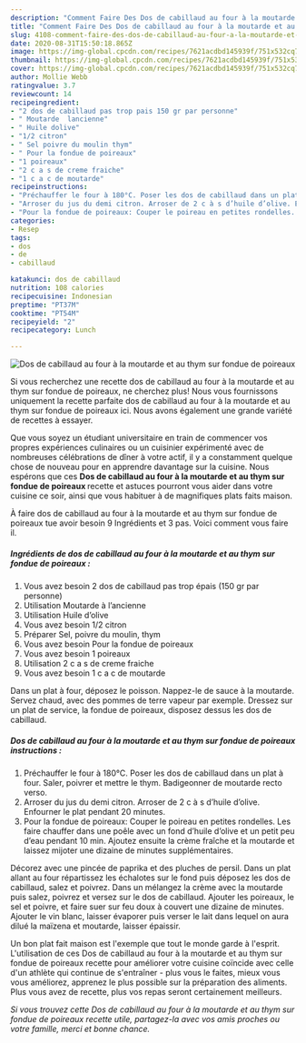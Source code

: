 ```yaml
---
description: "Comment Faire Des Dos de cabillaud au four à la moutarde et au thym sur fondue de poireaux"
title: "Comment Faire Des Dos de cabillaud au four à la moutarde et au thym sur fondue de poireaux"
slug: 4108-comment-faire-des-dos-de-cabillaud-au-four-a-la-moutarde-et-au-thym-sur-fondue-de-poireaux
date: 2020-08-31T15:50:18.865Z
image: https://img-global.cpcdn.com/recipes/7621acdbd145939f/751x532cq70/dos-de-cabillaud-au-four-a-la-moutarde-et-au-thym-sur-fondue-de-poireaux-photo-principale-de-la-recette.jpg
thumbnail: https://img-global.cpcdn.com/recipes/7621acdbd145939f/751x532cq70/dos-de-cabillaud-au-four-a-la-moutarde-et-au-thym-sur-fondue-de-poireaux-photo-principale-de-la-recette.jpg
cover: https://img-global.cpcdn.com/recipes/7621acdbd145939f/751x532cq70/dos-de-cabillaud-au-four-a-la-moutarde-et-au-thym-sur-fondue-de-poireaux-photo-principale-de-la-recette.jpg
author: Mollie Webb
ratingvalue: 3.7
reviewcount: 14
recipeingredient:
- "2 dos de cabillaud pas trop pais 150 gr par personne"
- " Moutarde  lancienne"
- " Huile dolive"
- "1/2 citron"
- " Sel poivre du moulin thym"
- " Pour la fondue de poireaux"
- "1 poireaux"
- "2 c a s de creme fraiche"
- "1 c a c de moutarde"
recipeinstructions:
- "Préchauffer le four à 180°C. Poser les dos de cabillaud dans un plat à four. Saler, poivrer et mettre le thym. Badigeonner de moutarde recto verso."
- "Arroser du jus du demi citron. Arroser de 2 c à s d’huile d’olive. Enfourner le plat pendant 20 minutes."
- "Pour la fondue de poireaux: Couper le poireau en petites rondelles. Les faire chauffer dans une poêle avec un fond d’huile d’olive et un petit peu d’eau pendant 10 min. Ajoutez ensuite la crème fraîche et la moutarde et laissez mijoter une dizaine de minutes supplémentaires."
categories:
- Resep
tags:
- dos
- de
- cabillaud

katakunci: dos de cabillaud 
nutrition: 108 calories
recipecuisine: Indonesian
preptime: "PT37M"
cooktime: "PT54M"
recipeyield: "2"
recipecategory: Lunch

---
```



![Dos de cabillaud au four à la moutarde et au thym sur fondue de poireaux](https://img-global.cpcdn.com/recipes/7621acdbd145939f/751x532cq70/dos-de-cabillaud-au-four-a-la-moutarde-et-au-thym-sur-fondue-de-poireaux-photo-principale-de-la-recette.jpg)

Si vous recherchez une recette dos de cabillaud au four à la moutarde et au thym sur fondue de poireaux, ne cherchez plus! Nous vous fournissons uniquement la recette parfaite dos de cabillaud au four à la moutarde et au thym sur fondue de poireaux ici. Nous avons également une grande variété de recettes à essayer.

Que vous soyez un étudiant universitaire en train de commencer vos propres expériences culinaires ou un cuisinier expérimenté avec de nombreuses célébrations de dîner à votre actif, il y a constamment quelque chose de nouveau pour en apprendre davantage sur la cuisine. Nous espérons que ces <strong> Dos de cabillaud au four à la moutarde et au thym sur fondue de poireaux </strong> recette et astuces pourront vous aider dans votre cuisine ce soir, ainsi que vous habituer à de magnifiques plats faits maison.

<!--inarticleads1-->

À faire dos de cabillaud au four à la moutarde et au thym sur fondue de poireaux tue avoir besoin 9 Ingrédients et 3 pas. Voici comment vous faire il.

##### Ingrédients de dos de cabillaud au four à la moutarde et au thym sur fondue de poireaux :

1. Vous avez besoin 2 dos de cabillaud pas trop épais (150 gr par personne)
1. Utilisation  Moutarde à l’ancienne
1. Utilisation  Huile d’olive
1. Vous avez besoin 1/2 citron
1. Préparer  Sel, poivre du moulin, thym
1. Vous avez besoin  Pour la fondue de poireaux
1. Vous avez besoin 1 poireaux
1. Utilisation 2 c a s de creme fraiche
1. Vous avez besoin 1 c a c de moutarde


Dans un plat à four, déposez le poisson. Nappez-le de sauce à la moutarde. Servez chaud, avec des pommes de terre vapeur par exemple. Dressez sur un plat de service, la fondue de poireaux, disposez dessus les dos de cabillaud. 

<!--inarticleads2-->

##### Dos de cabillaud au four à la moutarde et au thym sur fondue de poireaux instructions :

1. Préchauffer le four à 180°C. Poser les dos de cabillaud dans un plat à four. Saler, poivrer et mettre le thym. Badigeonner de moutarde recto verso.
1. Arroser du jus du demi citron. Arroser de 2 c à s d’huile d’olive. Enfourner le plat pendant 20 minutes.
1. Pour la fondue de poireaux: Couper le poireau en petites rondelles. Les faire chauffer dans une poêle avec un fond d’huile d’olive et un petit peu d’eau pendant 10 min. Ajoutez ensuite la crème fraîche et la moutarde et laissez mijoter une dizaine de minutes supplémentaires.


Décorez avec une pincée de paprika et des pluches de persil. Dans un plat allant au four répartissez les échalotes sur le fond puis déposez les dos de cabillaud, salez et poivrez. Dans un mélangez la crème avec la moutarde puis salez, poivrez et versez sur le dos de cabillaud. Ajouter les poireaux, le sel et poivre, et faire suer sur feu doux à couvert une dizaine de minutes. Ajouter le vin blanc, laisser évaporer puis verser le lait dans lequel on aura dilué la maïzena et moutarde, laisser épaissir. 

<!--inarticleads1-->

<p>
Un bon plat fait maison est l'exemple que tout le monde garde à l'esprit. L'utilisation de ces Dos de cabillaud au four à la moutarde et au thym sur fondue de poireaux recette pour améliorer votre cuisine coïncide avec celle d'un athlète qui continue de s'entraîner - plus vous le faites, mieux vous vous améliorez, apprenez le plus possible sur la préparation des aliments. Plus vous avez de recette, plus vos repas seront certainement meilleurs.
</p>

<p>
<i>Si vous trouvez cette Dos de cabillaud au four à la moutarde et au thym sur fondue de poireaux recette utile, partagez-la avec vos amis proches ou votre famille, merci et bonne chance.</i>
</p>

